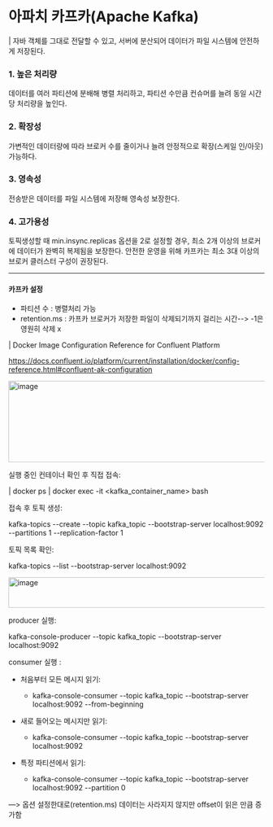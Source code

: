 # 아파치 카프카(Apache Kafka)

|  자바 객체를 그대로 전달할 수 있고, 서버에 분산되어 데이터가 파일 시스템에 안전하게 저장된다.


### 1. 높은 처리량
데이터를 여러 파티션에 분배해 병렬 처리하고, 파티션 수만큼 컨슈머를 늘려 동일 시간당 처리량을 높인다.
 

### 2. 확장성
가변적인 데이터량에 따라 브로커 수를 줄이거나 늘려 안정적으로 확장(스케일 인/아웃) 가능하다.

### 3. 영속성
전송받은 데이터를 파일 시스템에 저장해 영속성 보장한다. 
 

### 4. 고가용성
토픽생성할 때 min.insync.replicas 옵션을 2로 설정할 경우, 최소 2개 이상의 브로커에 데이터가 완벽히 복제됨을 보장한다. 
안전한 운영을 위해 카프카는 최소 3대 이상의 브로커 클러스터 구성이 권장된다.
****
#### 카프카 설정 
- 파티션 수 : 병렬처리 가능
- retention.ms : 카프카 브로커가 저장한 파일이 삭제되기까지 걸리는 시간--> -1은 영원히 삭제 x

| Docker Image Configuration Reference for Confluent Platform

https://docs.confluent.io/platform/current/installation/docker/config-reference.html#confluent-ak-configuration

<img width="2300" height="160" alt="image" src="https://github.com/user-attachments/assets/54460c26-3633-435f-87e1-33816639b87f" />

 실행 중인 컨테이너 확인 후 직접 접속:
 
  | docker ps
  | docker exec -it <kafka_container_name> bash

  접속 후 토픽 생성:
  
  kafka-topics --create --topic kafka_topic --bootstrap-server localhost:9092 --partitions 1 --replication-factor 1

  토픽 목록 확인:
  
  kafka-topics --list --bootstrap-server localhost:9092

<img width="1006" height="60" alt="image" src="https://github.com/user-attachments/assets/0a2f4ffa-320d-43c7-8e87-1ffab1ee2ca6" />


producer 실행:

kafka-console-producer --topic kafka_topic --bootstrap-server localhost:9092


consumer 실행 :

- 처음부터 모든 메시지 읽기:
    - kafka-console-consumer --topic kafka_topic --bootstrap-server localhost:9092 --from-beginning

- 새로 들어오는 메시지만 읽기:
    - kafka-console-consumer --topic kafka_topic --bootstrap-server localhost:9092

 - 특정 파티션에서 읽기:
    - kafka-console-consumer --topic kafka_topic --bootstrap-server localhost:9092 --partition 0



 —> 옵션 설정한대로(retention.ms) 데이터는 사라지지 않지만 offset이 읽은 만큼 증가함
